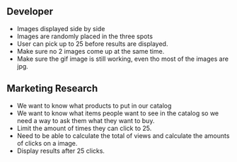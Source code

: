 ## Developer

* Images displayed side by side
* Images are randomly placed in the three spots
* User can pick up to 25 before results are displayed.
* Make sure no 2 images come up at the same time.
* Make sure the gif image is still working, even tho most of the images are jpg.

## Marketing Research

* We want to know what products to put in our catalog
* We want to know what items people want to see in the catalog so we need a way to ask them what they want to buy.
* Limit the amount of times they can click to 25.
* Need to be able to calculate the total of views and calculate the amounts of clicks on a image.
* Display results after 25 clicks.
